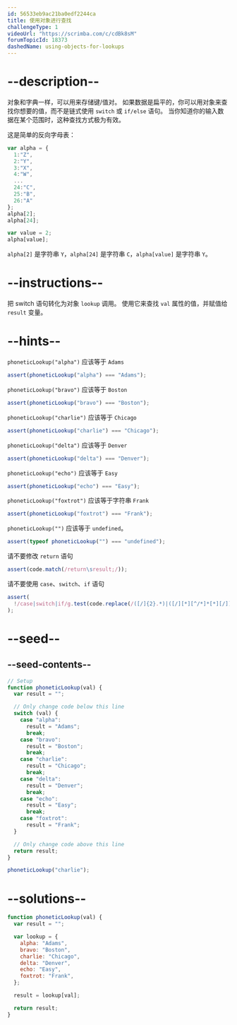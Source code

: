 ```yaml
---
id: 56533eb9ac21ba0edf2244ca
title: 使用对象进行查找
challengeType: 1
videoUrl: "https://scrimba.com/c/cdBk8sM"
forumTopicId: 18373
dashedName: using-objects-for-lookups
---
```


# --description--

对象和字典一样，可以用来存储键/值对。 如果数据是扁平的，你可以用对象来查找你想要的值，而不是链式使用 `switch` 或 `if/else` 语句。 当你知道你的输入数据在某个范围时，这种查找方式极为有效。

这是简单的反向字母表：

```js
var alpha = {
  1:"Z",
  2:"Y",
  3:"X",
  4:"W",
  ...
  24:"C",
  25:"B",
  26:"A"
};
alpha[2];
alpha[24];

var value = 2;
alpha[value];
```

`alpha[2]` 是字符串 `Y`，`alpha[24]` 是字符串 `C`，`alpha[value]` 是字符串 `Y`。

# --instructions--

把 switch 语句转化为对象 `lookup` 调用。 使用它来查找 `val` 属性的值，并赋值给 `result` 变量。

# --hints--

`phoneticLookup("alpha")` 应该等于 `Adams`

```js
assert(phoneticLookup("alpha") === "Adams");
```

`phoneticLookup("bravo")` 应该等于 `Boston`

```js
assert(phoneticLookup("bravo") === "Boston");
```

`phoneticLookup("charlie")` 应该等于 `Chicago`

```js
assert(phoneticLookup("charlie") === "Chicago");
```

`phoneticLookup("delta")` 应该等于 `Denver`

```js
assert(phoneticLookup("delta") === "Denver");
```

`phoneticLookup("echo")` 应该等于 `Easy`

```js
assert(phoneticLookup("echo") === "Easy");
```

`phoneticLookup("foxtrot")` 应该等于字符串 `Frank`

```js
assert(phoneticLookup("foxtrot") === "Frank");
```

`phoneticLookup("")` 应该等于 `undefined`。

```js
assert(typeof phoneticLookup("") === "undefined");
```

请不要修改 `return` 语句

```js
assert(code.match(/return\sresult;/));
```

请不要使用 `case`、`switch`、`if` 语句

```js
assert(
  !/case|switch|if/g.test(code.replace(/([/]{2}.*)|([/][*][^/*]*[*][/])/g, ""))
);
```

# --seed--

## --seed-contents--

```js
// Setup
function phoneticLookup(val) {
  var result = "";

  // Only change code below this line
  switch (val) {
    case "alpha":
      result = "Adams";
      break;
    case "bravo":
      result = "Boston";
      break;
    case "charlie":
      result = "Chicago";
      break;
    case "delta":
      result = "Denver";
      break;
    case "echo":
      result = "Easy";
      break;
    case "foxtrot":
      result = "Frank";
  }

  // Only change code above this line
  return result;
}

phoneticLookup("charlie");
```

# --solutions--

```js
function phoneticLookup(val) {
  var result = "";

  var lookup = {
    alpha: "Adams",
    bravo: "Boston",
    charlie: "Chicago",
    delta: "Denver",
    echo: "Easy",
    foxtrot: "Frank",
  };

  result = lookup[val];

  return result;
}
```
